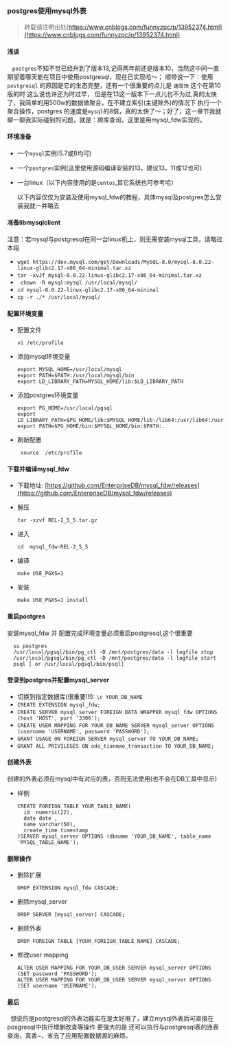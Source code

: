 
### postgres使用mysql外表

> 转载请注明出处[https://www.cnblogs.com/funnyzpc/p/13952374.html](https://www.cnblogs.com/funnyzpc/p/13952374.html)

#### 浅谈
  &nbsp;&nbsp; `postgres`不知不觉已经升到了版本13,记得两年前还是版本10，当然这中间一直期望着哪天能在项目中使用postgresql，现在已实现哈～；
  顺带说一下：使用`postgresql` 的原因是它的生态完整，还有一个很重要的点儿是 `速度快` 这个在第10版的时 这么说也许还为时过早，
  但是在13这一版本下一点儿也不为过,真的太快了，我简单的用500w的数据做聚合，在不建立索引(主键除外)的情况下 执行一个聚合操作，postgres
  的速度是`mysql`的8倍，真的太快了～；好了，这一章节我就聊一聊我实际碰到的问题，就是：跨库查询，这里是用mysql_fdw实现的。
  
#### 环境准备
+ 一个`mysql`实例(5.7或8均可)
+ 一个`postgres`实例(这里使用源码编译安装的13，建议13，11或12也可)
+ 一台linux（以下内容使用的是`centos`,其它系统也可参考哈）

  以下内容仅仅为安装及使用mysql_fdw的教程，具体mysql及postgres怎么安装我就一并略去

#### 准备libmysqlclient

  注意：若mysql与postgresql在同一台linux机上，则无需安装mysql工具，请略过本段
+ `wget https://dev.mysql.com/get/Downloads/MySQL-8.0/mysql-8.0.22-linux-glibc2.17-x86_64-minimal.tar.xz`
+ `tar -xvJf mysql-8.0.22-linux-glibc2.17-x86_64-minimal.tar.xz`
+ ` chown -R mysql:mysql /usr/local/mysql/`
+ `cd mysql-8.0.22-linux-glibc2.17-x86_64-minimal`
+ `cp -r ./* /usr/local/mysql/`

#### 配置环境变量

+ 配置文件

  ```vi /etc/profile```

+ 添加mysql环境变量
  ```
  export MYSQL_HOME=/usr/local/mysql
  export PATH=$PATH:/usr/local/mysql/bin
  export LD_LIBRARY_PATH=MYSQL_HOME/lib:$LD_LIBRARY_PATH
  ```

+ 添加postgres环境变量
  ```
  export PG_HOME=/usr/local/pgsql
  export LD_LIBRARY_PATH=$PG_HOME/lib:$MYSQL_HOME/lib:/lib64:/usr/lib64:/usr/local/lib64:/lib:/usr/lib:/usr/local/lib
  export PATH=$PG_HOME/bin:$MYSQL_HOME/bin:$PATH:.
  ```

+ 刷新配置

  `  source  /etc/profile `

#### 下载并编译mysql_fdw
+ 下载地址: 
 [https://github.com/EnterpriseDB/mysql_fdw/releases](https://github.com/EnterpriseDB/mysql_fdw/releases)
 
+ 解压

  `tar -xzvf REL-2_5_5.tar.gz`
  
+ 进入

  `cd  mysql_fdw-REL-2_5_5`
 
+ 编译 

  `make USE_PGXS=1`
  
+ 安装 

  `make USE_PGXS=1 install`

#### 重启postgres
 
  安装mysql_fdw 并 配置完成环境变量必须重启postgresql,这个很重要
  
  ```
    su postgres
    /usr/local/pgsql/bin/pg_ctl -D /mnt/postgres/data -l logfile stop
    /usr/local/pgsql/bin/pg_ctl -D /mnt/postgres/data -l logfile start
    psql [ or /usr/local/pgsql/bin/psql]
  ```

#### 登录到postgres并配置mysql_server
+ 切换到指定数据库(很重要!!!): `\c YOUR_DB_NAME`
+ `CREATE EXTENSION mysql_fdw;`
+ `CREATE SERVER mysql_server FOREIGN DATA WRAPPER mysql_fdw OPTIONS (host 'HOST', port '3306');`
+ `CREATE USER MAPPING FOR YOUR_DB_NAME SERVER mysql_server OPTIONS  (username 'USERNAME', password 'PASSWORD');`
+ `GRANT USAGE ON FOREIGN SERVER mysql_server TO YOUR_DB_NAME;`
+ `GRANT ALL PRIVILEGES ON ods_tianmao_transaction TO YOUR_DB_NAME;`

#### 创建外表

  创建的外表必须在mysql中有对应的表，否则无法使用(也不会在DB工具中显示)
  
+ 样例

  ```
  CREATE FOREIGN TABLE YOUR_TABLE_NAME(
    id  numeric(22),
    date date ,
    name varchar(50),
    create_time timestamp 
  )SERVER mysql_server OPTIONS (dbname 'YOUR_DB_NAME', table_name 'MYSQL_TABLE_NAME');
  ```

#### 删除操作
+ 删除扩展 

  `DROP EXTENSION mysql_fdw CASCADE;`

+ 删除mysql_server 

  `DROP SERVER [mysql_server] CASCADE;`

+ 删除外表

  `DROP FOREIGN TABLE [YOUR_FOREIGN_TABLE_NAME] CASCADE;`

+ 修改user mapping
  ```
  ALTER USER MAPPING FOR YOUR_DB_USER SERVER mysql_server OPTIONS (SET password 'PASSWORD');
  ALTER USER MAPPING FOR YOUR_DB_USER SERVER mysql_server OPTIONS (SET username 'USERNAME');
  ```

#### 最后

  &nbsp;&nbsp;想说的是postgresql的外表功能实在是太好用了，建立mysql外表后可直接在posgresql中执行增删改查等操作
  更强大的是 还可以执行与postgresql表的连表查询，真香~，省去了应用配置数据源的麻烦。